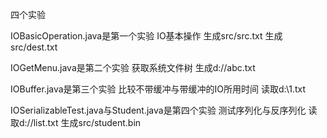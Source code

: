 四个实验

IOBasicOperation.java是第一个实验 IO基本操作
  生成src/src.txt 生成src/dest.txt
  
IOGetMenu.java是第二个实验 获取系统文件树
  生成d://abc.txt
  
IOBuffer.java是第三个实验 比较不带缓冲与带缓冲的IO所用时间
  读取d:\\1.txt
  
IOSerializableTest.java与Student.java是第四个实验 测试序列化与反序列化
  读取d://list.txt 生成src/student.bin
